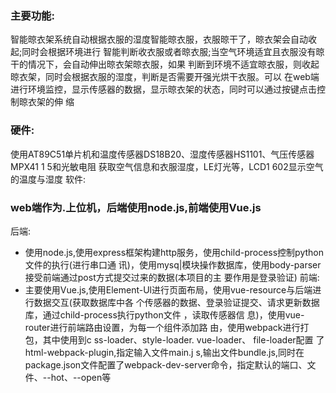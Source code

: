 ### 主要功能:
智能晾衣架系统自动根据衣服的湿度智能晾衣服，衣服晾干了，晾衣架会自动收起;同时会根据环境进行
智能判断收衣服或者晾衣服;当空气环境适宜且衣服没有晾干的情况下，会自动伸出晾衣架晾衣服，如果
判断到环境不适宜晾衣服，则收起晾衣架，同时会根据衣服的湿度，判断是否需要开强光烘干衣服。可以
在web端进行环境监控，显示传感器的数据，显示晾衣架的状态，同时可以通过按键点击控制晾衣架的伸
缩
### 硬件:
使用AT89C51单片机和温度传感器DS18B20、湿度传感器HS1101、气压传感器MPX41 1 5和光敏电阻
获取空气信息和衣服湿度，LE灯光等，LCD1 602显示空气的温度与湿度
软件:
### web端作为.上位机，后端使用node.js,前端使用Vue.js
后端:
+ 使用node.js,使用express框架构建http服务，使用child-process控制python文件的执行(进行串口通
讯)，使用mysq|模块操作数据库，使用body-parser接受前端通过post方式提交过来的数据(本项目的主
要作用是登录验证)
前端:
+ 主要使用Vue.js,使用Element-Ul进行页面布局，使用vue-resource与后端进行数据交互(获取数据库中各
个传感器的数据、登录验证提交、请求更新数据库，通过child-process执行python文件 ，读取传感器信
息)，使用vue-router进行前端路由设置，为每一个组件添加路 由，使用webpack进行打包，其中使用到c
ss-loader、style-loader. vue-loader、 file-loader配置 了html-webpack-plugin,指定输入文件main.j
s,输出文件bundle.js,同时在package.json文件配置了webpack-dev-server命令，指定默认的端口、文
件、--hot、--open等
